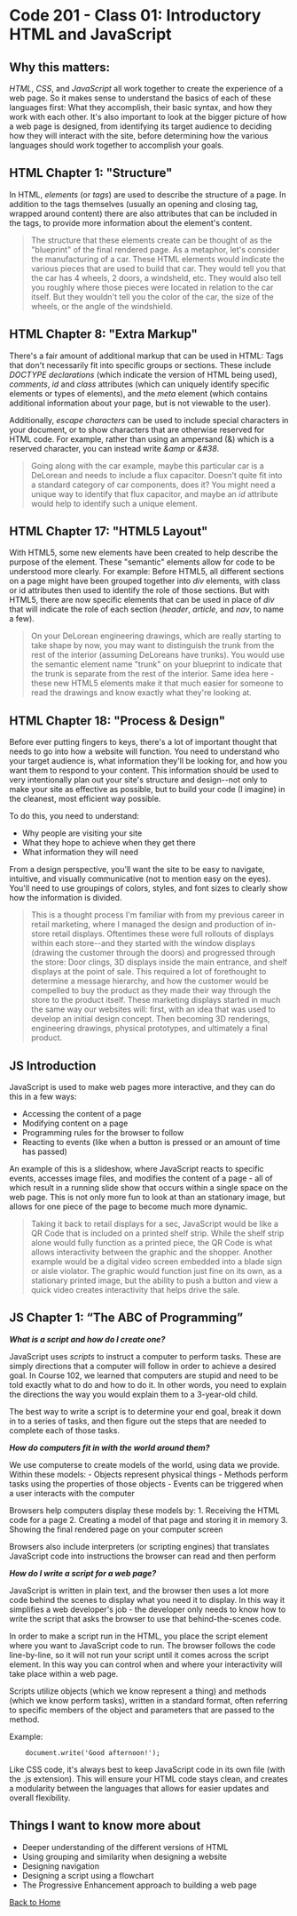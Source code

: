 # Code 201 - Class 01: Introductory HTML and JavaScript

## Why this matters:

*HTML*, *CSS*, and *JavaScript* all work together to create the experience of a web page. So it makes sense to understand the basics of each of these languages first: What they accomplish, their basic syntax, and how they work with each other. It's also important to look at the bigger picture of how a web page is designed, from identifying its target audience to deciding how they will interact with the site, before determining how the various languages should work together to accomplish your goals. 

## HTML Chapter 1: "Structure"

In HTML, *elements* (or *tags*) are used to describe the structure of a page. In addition to the tags themselves (usually an opening and closing tag, wrapped around content) there are also attributes that can be included in the tags, to provide more information about the element's content.

>The structure that these elements create can be thought of as the "blueprint" of the final rendered page. As a metaphor, let's consider the manufacturing of a car. These HTML elements would indicate the various pieces that are used to build that car. They would tell you that the car has 4 wheels, 2 doors, a windsheld, etc. They would also tell you roughly where those pieces were located in relation to the car itself. But they wouldn't tell you the color of the car, the size of the wheels, or the angle of the windshield.  

## HTML Chapter 8: "Extra Markup"

There's a fair amount of additional markup that can be used in HTML: Tags that don't necessarily fit into specific groups or sections. These include *DOCTYPE declarations* (which indicate the version of HTML being used), *comments*, *id* and *class* attributes (which can uniquely identify specific elements or types of elements), and the *meta* element (which contains additional information about your page, but is not viewable to the user).

Additionally, *escape characters* can be used to include special characters in your document, or to show characters that are otherwise reserved for HTML code. For example, rather than using an ampersand (&) which is a reserved character, you can instead write *&amp* or *&#38*.

>Going along with the car example, maybe this particular car is a DeLorean and needs to include a flux capacitor. Doesn't quite fit into a standard category of car components, does it? You might need a unique way to identify that flux capacitor, and maybe an *id* attribute would help to identify such a unique element. 

## HTML Chapter 17: "HTML5 Layout"

With HTML5, some new elements have been created to help describe the purpose of the element. These "semantic" elements allow for code to be understood more clearly. For example: Before HTML5, all different sections on a page might have been grouped together into *div* elements, with class or id attributes then used to identify the role of those sections. But with HTML5, there are now specific elements that can be used in place of *div* that will indicate the role of each section (*header*, *article*, and *nav*, to name a few).

>On your DeLorean engineering drawings, which are really starting to take shape by now, you may want to distinguish the trunk from the rest of the interior (assuming DeLoreans have trunks). You would use the semantic element name "trunk" on your blueprint to indicate that the trunk is separate from the rest of the interior. Same idea here - these new HTML5 elements make it that much easier for someone to read the drawings and know exactly what they're looking at. 

## HTML Chapter 18: "Process & Design"

Before ever putting fingers to keys, there's a lot of important thought that needs to go into how a website will function. You need to understand who your target audience is, what information they'll be looking for, and how you want them to respond to your content. This information should be used to very intentionally plan out your site's structure and design--not only to make your site as effective as possible, but to build your code (I imagine) in the cleanest, most efficient way possible. 

To do this, you need to understand: 
- Why people are visiting your site
- What they hope to achieve when they get there
- What information they will need

From a design perspective, you'll want the site to be easy to navigate, intuitive, and visually communicative (not to mention easy on the eyes). You'll need to use groupings of colors, styles, and font sizes to clearly show how the information is divided. 

>This is a thought process I'm familiar with from my previous career in retail marketing, where I managed the design and production of in-store retail displays. Oftentimes these were full rollouts of displays within each store--and they started with the window displays (drawing the customer through the doors) and progressed through the store: Door clings, 3D displays inside the main entrance, and shelf displays at the point of sale. This required a lot of forethought to determine a message hierarchy, and how the customer would be compelled to buy the product as they made their way through the store to the product itself. These marketing displays started in much the same way our websites will: first, with an idea that was used to develop an initial design concept. Then becoming 3D renderings, engineering drawings, physical prototypes, and ultimately a final product. 

## JS Introduction

JavaScript is used to make web pages more interactive, and they can do this in a few ways:
- Accessing the content of a page
- Modifying content on a page
- Programming rules for the browser to follow
- Reacting to events (like when a button is pressed or an amount of time has passed)

An example of this is a slideshow, where JavaScript reacts to specific events, accesses image files, and modifies the content of a page - all of which result in a running slide show that occurs within a single space on the web page. This is not only more fun to look at than an stationary image, but allows for one piece of the page to become much more dynamic.

>Taking it back to retail displays for a sec, JavaScript would be like a QR Code that is included on a printed shelf strip. While the shelf strip alone would fully function as a printed piece, the QR Code is what allows interactivity between the graphic and the shopper. Another example would be a digital video screen embedded into a blade sign or aisle violator. The graphic would function just fine on its own, as a stationary printed image, but the ability to push a button and view a quick video creates interactivity that helps drive the sale. 

## JS Chapter 1: “The ABC of Programming”

***What is a script and how do I create one?***

JavaScript uses *scripts* to instruct a computer to perform tasks. These are simply directions that a computer will follow in order to achieve a desired goal. In Course 102, we learned that computers are stupid and need to be told exactly what to do and how to do it. In other words, you need to explain the directions the way you would explain them to a 3-year-old child. 

The best way to write a script is to determine your end goal, break it down in to a series of tasks, and then figure out the steps that are needed to complete each of those tasks. 

***How do computers fit in with the world around them?***

We use computerse to create models of the world, using data we provide. Within these models:
	- Objects represent physical things
	- Methods perform tasks using the properties of those objects
	- Events can be triggered when a user interacts with the computer

Browsers help computers display these models by:
	1. Receiving the HTML code for a page
	2. Creating a model of that page and storing it in memory
	3. Showing the final rendered page on your computer screen

Browsers also include interpreters (or scripting engines) that translates JavaScript code into instructions the browser can read and then perform 

***How do I write a script for a web page?***

JavaScript is written in plain text, and the browser then uses a lot more code behind the scenes to display what you need it to display. In this way it simplifies a web developer's job - the developer only needs to know how to write the script that asks the browser to use that behind-the-scenes code. 

In order to make a script run in the HTML, you place the script element where you want to JavaScript code to run. The browser follows the code line-by-line, so it will not run your script until it comes across the script element. In this way you can control when and where your interactivity will take place within a web page. 

Scripts utilize objects (which we know represent a thing) and methods (which we know perform tasks), written in a standard format, often referring to specific members of the object and parameters that are passed to the method. 

Example:
```
	document.write('Good afternoon!');
```
Like CSS code, it's always best to keep JavaScript code in its own file (with the .js extension). This will ensure your HTML code stays clean, and creates a modularity between the languages that allows for easier updates and overall flexibility.

## Things I want to know more about

- Deeper understanding of the different versions of HTML
- Using grouping and similarity when designing a website
- Designing navigation
- Designing a script using a flowchart
- The Progressive Enhancement approach to building a web page

[Back to Home](README.md)
